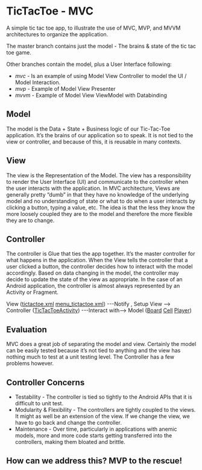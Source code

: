 # TicTacToe - MVC

A simple tic tac toe app, to illustrate the use of MVC, MVP, and MVVM architectures to organize the application.

The master branch contains just the model - The brains & state of the tic tac toe game.

Other branches contain the model, plus a User Interface following:
* *mvc* - Is an example of using Model View Controller to model the UI / Model Interaction.
* *mvp* - Example of Model View Presenter
* *mvvm* - Example of Model View ViewModel with Databinding 


## Model

The model is the Data + State + Business logic of our Tic-Tac-Toe application.
It’s the brains of our application so to speak. It is not tied to the view or controller, and because of this, it is reusable in many contexts.

## View

The view is the Representation of the Model.
The view has a responsibility to render the User Interface (UI) and communicate to the controller when the user interacts with the application.
In MVC architecture, Views are generally pretty “dumb” in that they have no knowledge of the underlying model and no understanding of state or what to do when a user interacts by clicking a button, typing a value, etc.
The idea is that the less they know the more loosely coupled they are to the model and therefore the more flexible they are to change.

## Controller

The controller is Glue that ties the app together.
It’s the master controller for what happens in the application.
When the View tells the controller that a user clicked a button, the controller decides how to interact with the model accordingly.
Based on data changing in the model, the controller may decide to update the state of the view as appropriate.
In the case of an Android application, the controller is almost always represented by an Activity or Fragment.

View ([tictactoe.xml](https://github.com/nguyenkien25/TicTacToe-MVC/blob/master/app/src/main/res/layout/tictactoe.xml) [menu_tictactoe.xml](https://github.com/nguyenkien25/TicTacToe-MVC/blob/master/app/src/main/res/menu/menu_tictactoe.xml))
---Notify , Setup View --> Controller ([TicTacToeActivity](https://github.com/nguyenkien25/TicTacToe-MVC/blob/master/app/src/main/java/com/acme/tictactoe/controller/TicTacToeActivity.java))
---Interact with--> Model ([Board](https://github.com/nguyenkien25/TicTacToe-MVC/blob/master/app/src/main/java/com/acme/tictactoe/model/Board.java) [Cell](https://github.com/nguyenkien25/TicTacToe-MVC/blob/master/app/src/main/java/com/acme/tictactoe/model/Cell.java) [Player](https://github.com/nguyenkien25/TicTacToe-MVC/blob/master/app/src/main/java/com/acme/tictactoe/model/Player.java))

## Evaluation

MVC does a great job of separating the model and view.
Certainly the model can be easily tested because it’s not tied to anything and the view has nothing much to test at a unit testing level.
The Controller has a few problems however.

## Controller Concerns

- Testability - The controller is tied so tightly to the Android APIs that it is difficult to unit test.
- Modularity & Flexibility - The controllers are tightly coupled to the views. It might as well be an extension of the view. If we change the view, we have to go back and change the controller.
- Maintenance - Over time, particularly in applications with anemic models, more and more code starts getting transferred into the controllers, making them bloated and brittle.

## How can we address this? MVP to the rescue!
